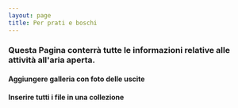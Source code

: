 ```yaml
---
layout: page
title: Per prati e boschi
---
```


### Questa Pagina conterrà tutte le informazioni relative alle attività all'aria aperta.
#### Aggiungere galleria con foto delle uscite
#### Inserire tutti i file in una collezione
